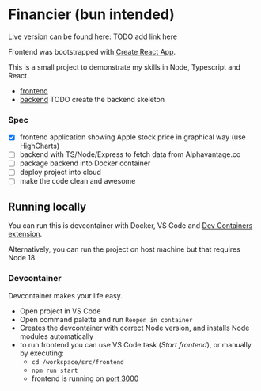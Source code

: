 # Financier (bun intended)

Live version can be found here: TODO add link here

Frontend was bootstrapped with [Create React App](https://github.com/facebook/create-react-app).

This is a small project to demonstrate my skills in Node, Typescript and React.
- [frontend](./src/frontend)
- [backend](./src/backend) TODO create the backend skeleton

### Spec

- [x] frontend application showing Apple stock price in graphical way (use HighCharts)
- [ ] backend with TS/Node/Express to fetch data from Alphavantage.co
- [ ] package backend into Docker container
- [ ] deploy project into cloud
- [ ] make the code clean and awesome

## Running locally

You can run this is devcontainer with Docker, VS Code and [Dev Containers extension](https://marketplace.visualstudio.com/items?itemName=ms-vscode-remote.remote-containers).

Alternatively, you can run the project on host machine but that requires Node 18.

### Devcontainer

Devcontainer makes your life easy.

- Open project in VS Code
- Open command palette and run `Reopen in container`
- Creates the devcontainer with correct Node version, and installs Node modules automatically
- to run frontend you can use VS Code task (_Start frontend_), or manually by executing:
    - `cd /workspace/src/frontend`
    - `npm run start`
    - frontend is running on [port 3000](http://localhost:3000)